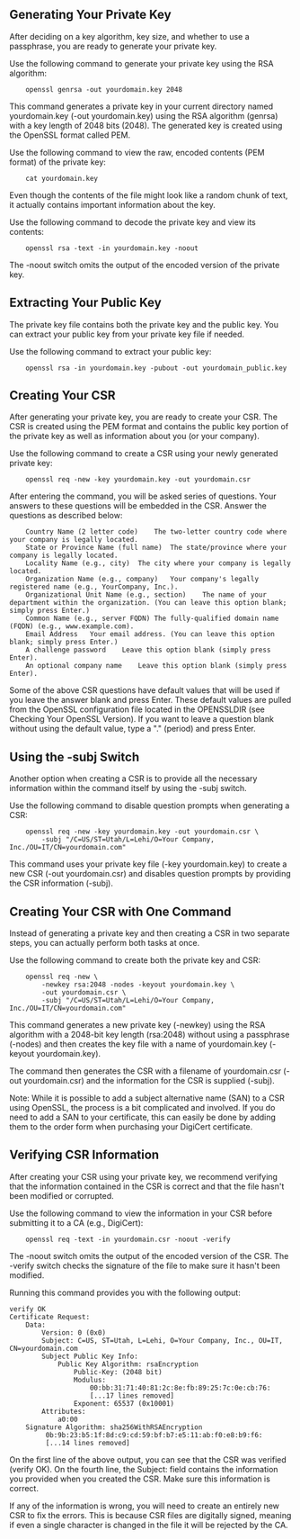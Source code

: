## Generating Your Private Key
After deciding on a key algorithm, key size, and whether to use a passphrase, you are ready to generate your private key.

Use the following command to generate your private key using the RSA algorithm:

```
    openssl genrsa -out yourdomain.key 2048
```

This command generates a private key in your current directory named yourdomain.key (-out yourdomain.key) using the RSA algorithm (genrsa) with a key length of 2048 bits (2048). The generated key is created using the OpenSSL format called PEM.

Use the following command to view the raw, encoded contents (PEM format) of the private key:

```
    cat yourdomain.key
```
Even though the contents of the file might look like a random chunk of text, it actually contains important information about the key.

Use the following command to decode the private key and view its contents:

```
    openssl rsa -text -in yourdomain.key -noout
```
The -noout switch omits the output of the encoded version of the private key.

## Extracting Your Public Key
The private key file contains both the private key and the public key. You can extract your public key from your private key file if needed.

Use the following command to extract your public key:

```
    openssl rsa -in yourdomain.key -pubout -out yourdomain_public.key
```

## Creating Your CSR
After generating your private key, you are ready to create your CSR. The CSR is created using the PEM format and contains the public key portion of the private key as well as information about you (or your company).

Use the following command to create a CSR using your newly generated private key:

```
    openssl req -new -key yourdomain.key -out yourdomain.csr
```
After entering the command, you will be asked series of questions. Your answers to these questions will be embedded in the CSR. Answer the questions as described below:

```
    Country Name (2 letter code)	The two-letter country code where your company is legally located.
    State or Province Name (full name)	The state/province where your company is legally located.
    Locality Name (e.g., city)	The city where your company is legally located.
    Organization Name (e.g., company)	Your company's legally registered name (e.g., YourCompany, Inc.).
    Organizational Unit Name (e.g., section)	The name of your department within the organization. (You can leave this option blank; simply press Enter.)
    Common Name (e.g., server FQDN)	The fully-qualified domain name (FQDN) (e.g., www.example.com).
    Email Address	Your email address. (You can leave this option blank; simply press Enter.)
    A challenge password	Leave this option blank (simply press Enter).
    An optional company name	Leave this option blank (simply press Enter).
```
Some of the above CSR questions have default values that will be used if you leave the answer blank and press Enter. These default values are pulled from the OpenSSL configuration file located in the OPENSSLDIR (see Checking Your OpenSSL Version). If you want to leave a question blank without using the default value, type a "." (period) and press Enter.

## Using the -subj Switch
Another option when creating a CSR is to provide all the necessary information within the command itself by using the -subj switch.

Use the following command to disable question prompts when generating a CSR:

```
    openssl req -new -key yourdomain.key -out yourdomain.csr \
        -subj "/C=US/ST=Utah/L=Lehi/O=Your Company, Inc./OU=IT/CN=yourdomain.com"
```
This command uses your private key file (-key yourdomain.key) to create a new CSR (-out yourdomain.csr) and disables question prompts by providing the CSR information (-subj).

## Creating Your CSR with One Command
Instead of generating a private key and then creating a CSR in two separate steps, you can actually perform both tasks at once.

Use the following command to create both the private key and CSR:

```
    openssl req -new \
        -newkey rsa:2048 -nodes -keyout yourdomain.key \
        -out yourdomain.csr \
        -subj "/C=US/ST=Utah/L=Lehi/O=Your Company, Inc./OU=IT/CN=yourdomain.com"
```
This command generates a new private key (-newkey) using the RSA algorithm with a 2048-bit key length (rsa:2048) without using a passphrase (-nodes) and then creates the key file with a name of yourdomain.key (-keyout yourdomain.key).

The command then generates the CSR with a filename of yourdomain.csr (-out yourdomain.csr) and the information for the CSR is supplied (-subj).

Note: While it is possible to add a subject alternative name (SAN) to a CSR using OpenSSL, the process is a bit complicated and involved. If you do need to add a SAN to your certificate, this can easily be done by adding them to the order form when purchasing your DigiCert certificate.

## Verifying CSR Information
After creating your CSR using your private key, we recommend verifying that the information contained in the CSR is correct and that the file hasn't been modified or corrupted.

Use the following command to view the information in your CSR before submitting it to a CA (e.g., DigiCert):

```
    openssl req -text -in yourdomain.csr -noout -verify
```
The -noout switch omits the output of the encoded version of the CSR. The -verify switch checks the signature of the file to make sure it hasn't been modified.

Running this command provides you with the following output:
```
verify OK
Certificate Request:
    Data:
        Version: 0 (0x0)
        Subject: C=US, ST=Utah, L=Lehi, O=Your Company, Inc., OU=IT, CN=yourdomain.com
        Subject Public Key Info:
            Public Key Algorithm: rsaEncryption
                Public-Key: (2048 bit)
                Modulus:
                    00:bb:31:71:40:81:2c:8e:fb:89:25:7c:0e:cb:76:
                    [...17 lines removed]
                Exponent: 65537 (0x10001)
        Attributes:
            a0:00
    Signature Algorithm: sha256WithRSAEncryption
         0b:9b:23:b5:1f:8d:c9:cd:59:bf:b7:e5:11:ab:f0:e8:b9:f6:
         [...14 lines removed]
```
On the first line of the above output, you can see that the CSR was verified (verify OK). On the fourth line, the Subject: field contains the information you provided when you created the CSR. Make sure this information is correct.

If any of the information is wrong, you will need to create an entirely new CSR to fix the errors. This is because CSR files are digitally signed, meaning if even a single character is changed in the file it will be rejected by the CA.